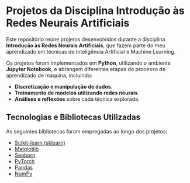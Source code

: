 # Projetos da Disciplina Introdução às Redes Neurais Artificiais

Este repositório reúne projetos desenvolvidos durante a disciplina **Introdução às Redes Neurais Artificiais**, que fazem parte do meu aprendizado em técnicas de Inteligência Artificial e Machine Learning. 

Os projetos foram implementados em **Python**, utilizando o ambiente **Jupyter Notebook**, e abrangem diferentes etapas do processo de aprendizado de máquina, incluindo:
- **Discretização e manipulação de dados**.
- **Treinamento de modelos utilizando redes neurais**.
- **Análises e reflexões** sobre cada técnica explorada.

## Tecnologias e Bibliotecas Utilizadas

As seguintes bibliotecas foram empregadas ao longo dos projetos:
- [Scikit-learn (sklearn)](https://scikit-learn.org/)
- [Matplotlib](https://matplotlib.org/)
- [Seaborn](https://seaborn.pydata.org/)
- [PyTorch](https://pytorch.org/)
- [Pandas](https://pandas.pydata.org/)
- [NumPy](https://numpy.org/)
